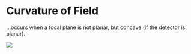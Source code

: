# Curvature of Field

...occurs when a focal plane is not planar, but concave (if the detector is planar).

![](../../attachments/lecture-3-resolution-and-aberrations/curvature_of_field_221027_171749_EST.png)